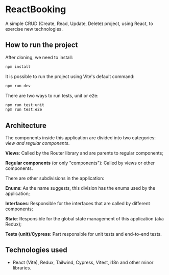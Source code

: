 
# ReactBooking

A simple CRUD (Create, Read, Update, Delete) project, using React, to exercise new technologies.




## How to run the project
After cloning, we need to install: 
```javascript
npm install
```
It is possible to run the project using Vite's default command:
```javascript
npm run dev
```
There are two ways to run tests, unit or e2e:
```javascript
npm run test:unit
npm run test:e2e
```


## Architecture

The components inside this application are divided into two categories: _view and regular components_.

**Views**: Called by the Router library and are parents to regular components;

**Regular components** (or only "components"): Called by views or other components.

There are other subdivisions in the application:

**Enums**: As the name suggests, this division has the enums used by the application;

**Interfaces**: Responsible for the interfaces that are called by different components;

**State**: Responsible for the global state management of this application (aka Redux);

**Tests (unit)**/**Cypress**: Part responsible for unit tests and end-to-end tests.
## Technologies used

- React (Vite), Redux, Tailwind, Cypress, Vitest, i18n and other minor libraries.